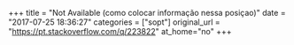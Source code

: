 +++
title = "Not Available (como colocar informação nessa posiçao)"
date = "2017-07-25 18:36:27"
categories = ["sopt"]
original_url = "https://pt.stackoverflow.com/q/223822"
at_home="no"
+++

